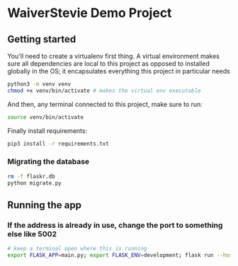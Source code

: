 # WaiverStevie Demo Project

## Getting started

You'll need to create a virtualenv first thing. A virtual environment makes sure all dependencies are local to this project as opposed to installed globally in the OS; it encapsulates everything this project in particular needs

```bash
python3 -m venv venv
chmod +x venv/bin/activate # makes the virtual env executable
```

And then, any terminal connected to this project, make sure to run:

```bash
source venv/bin/activate
```

Finally install requirements:

```bash
pip3 install -r requirements.txt
```

### Migrating the database

```bash
rm -f flaskr.db
python migrate.py
```

## Running the app

### If the address is already in use, change the port to something else like 5002

```bash
# keep a terminal open where this is running
export FLASK_APP=main.py; export FLASK_ENV=development; flask run --host=0.0.0.0 --port=5001
```
